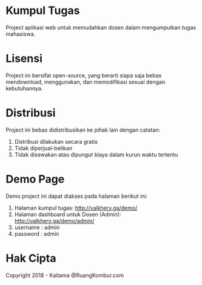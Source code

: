 # Kumpul Tugas
Project aplikasi web untuk memudahkan dosen dalam mengumpulkan tugas mahasiswa.

# Lisensi
Project ini bersifat open-source, yang berarti siapa saja bebas mendownload, menggunakan, dan memodifikasi sesuai dengan kebutuhannya.

# Distribusi
Project ini bebas didistribusikan ke pihak lain dengan catatan:
1. Distribusi dilakukan secara gratis
2. Tidak diperjual-belikan
3. Tidak disewakan atau dipungut biaya dalam kurun waktu tertentu

# Demo Page
Demo project ini dapat diakses pada halaman berikut ini:
1. Halaman kumpul tugas: http://valkhery.ga/demo/
2. Halaman dashboard untuk Dosen (Admin): http://valkhery.ga/demo/admin/
3. username  : admin
4. password  : admin

# Hak Cipta
Copyright 2018 - Kaitama @RuangKombur.com
